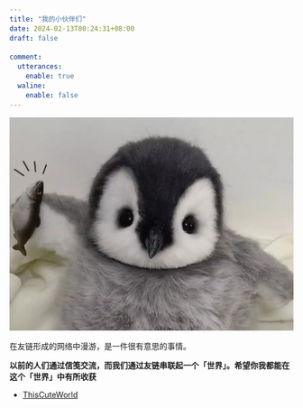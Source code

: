 ```yaml
---
title: "我的小伙伴们"
date: 2024-02-13T00:24:31+08:00
draft: false

comment:
  utterances:
    enable: true
  waline:
    enable: false
---
```

![Image 1](qe.jpg)

在友链形成的网络中漫游，是一件很有意思的事情。

**以前的人们通过信笺交流，而我们通过友链串联起一个「世界」。希望你我都能在这个「世界」中有所收获**

- [ThisCuteWorld](https://thiscute.world/)


